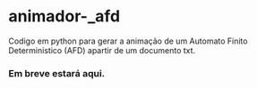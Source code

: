 # animador-_afd
Codigo em python para gerar a animação de um Automato Finito Deterministico (AFD) apartir de um documento txt.


### Em breve estará aqui.
